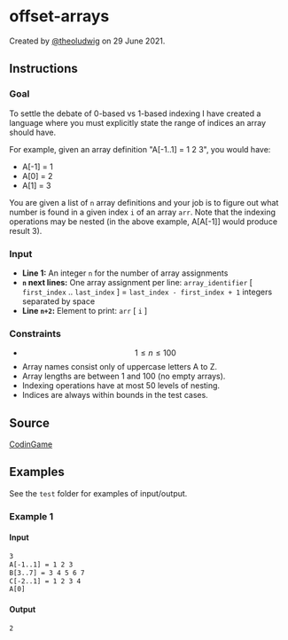# offset-arrays

Created by [@theoludwig](https://github.com/theoludwig) on 29 June 2021.

## Instructions

### Goal

To settle the debate of 0-based vs 1-based indexing I have created a language where you must explicitly state the range of indices an array should have.

For example, given an array definition "A[-1..1] = 1 2 3", you would have:

- A[-1] = 1
- A[0] = 2
- A[1] = 3

You are given a list of `n` array definitions and your job is to figure out what number is found in a given index `i` of an array `arr`. Note that the indexing operations may be nested (in the above example, A[A[-1]] would produce result 3).

### Input

- **Line 1:** An integer `n` for the number of array assignments
- **`n` next lines:** One array assignment per line: `array_identifier` [ `first_index` .. `last_index` ] = `last_index - first_index + 1` integers separated by space
- **Line `n+2`:** Element to print: `arr` [ `i` ]

### Constraints

- $$1 \leq n \leq 100$$
- Array names consist only of uppercase letters A to Z.
- Array lengths are between 1 and 100 (no empty arrays).
- Indexing operations have at most 50 levels of nesting.
- Indices are always within bounds in the test cases.

## Source

[CodinGame](https://www.codingame.com/ide/puzzle/offset-arrays)

## Examples

See the `test` folder for examples of input/output.

### Example 1

#### Input

```txt
3
A[-1..1] = 1 2 3
B[3..7] = 3 4 5 6 7
C[-2..1] = 1 2 3 4
A[0]
```

#### Output

```txt
2
```
